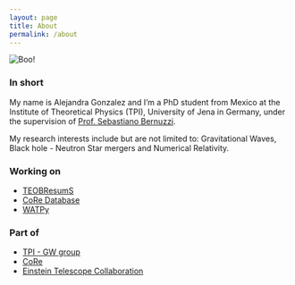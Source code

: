```yaml
---
layout: page
title: About
permalink: /about
---
```

![Boo!](../assets/img/about.jpg "It's a Me!")

### In short
My name is Alejandra Gonzalez and I’m a PhD student from Mexico at the Institute of Theoretical Physics (TPI), University of Jena in Germany, under the supervision of [Prof. Sebastiano Bernuzzi](http://www.tpi.uni-jena.de/~bernuzzi/). 

My research interests include but are not limited to: Gravitational Waves, Black hole - Neutron Star mergers and Numerical Relativity.

### Working on
- [TEOBResumS](https://bitbucket.org/eob_ihes/teobresums/src/master/)
- [CoRe Database](https://core-gitlfs.tpi.uni-jena.de/)
- [WATPy](https://git.tpi.uni-jena.de/core/watpy)

### Part of
- [TPI - GW group](https://www.physik.uni-jena.de/en/institutes/institute-for-theoretical-physics/gravitational-waves)
- [CoRe](http://www.computational-relativity.org/)
- [Einstein Telescope Collaboration](http://www.et-gw.eu/)